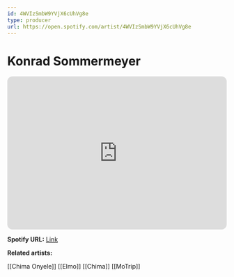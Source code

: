 ```yaml
---
id: 4WVIzSmbW9YVjX6cUhVg8e
type: producer
url: https://open.spotify.com/artist/4WVIzSmbW9YVjX6cUhVg8e
---
```

# Konrad Sommermeyer

<iframe style="border-radius:12px" src="https://open.spotify.com/embed/artist/4WVIzSmbW9YVjX6cUhVg8e" width="100%" height="352" frameBorder="0" allowfullscreen="" allow="autoplay; clipboard-write; encrypted-media; fullscreen; picture-in-picture" loading="lazy"></iframe>

**Spotify URL:** [Link](https://open.spotify.com/artist/4WVIzSmbW9YVjX6cUhVg8e)

**Related artists:**

[[Chima Onyele]]
[[Elmo]]
[[Chima]]
[[MoTrip]]
